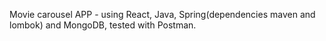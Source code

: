 Movie carousel APP - using React, Java, Spring(dependencies maven and lombok) and MongoDB, tested with Postman.